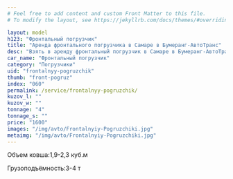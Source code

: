 ```yaml
---
# Feel free to add content and custom Front Matter to this file.
# To modify the layout, see https://jekyllrb.com/docs/themes/#overriding-theme-defaults

layout: model
h123: "Фронтальный погрузчик"
title: "Аренда фронтального погрузчика в Самаре в Бумеранг-АвтоТранс"
desc: "Взять в аренду фронтальный погрузчик в Самаре в Бумеранг-АвтоТранс"
car_name: "Фронтальный погрузчик"
category: "Погрузчики"
uid: "frontalnyy-pogruzchik"
thumb: "front-pogruz"
index: "060"
permalink: /service/frontalnyy-pogruzchik/
kuzov_l: ""
kuzov_w: ""
tonnage: "4"
tonnage_s: ""
price: "1600"
images: "/img/avto/Frontalnyiy-Pogruzchiki.jpg"
metaimg: "/img/avto/Frontalnyiy-Pogruzchiki.jpg"
---
```


<span>Объем ковша:</span><span>1,9-2,3 куб.м</span>

<span>Грузоподъёмность:</span><span>3-4 т</span>
